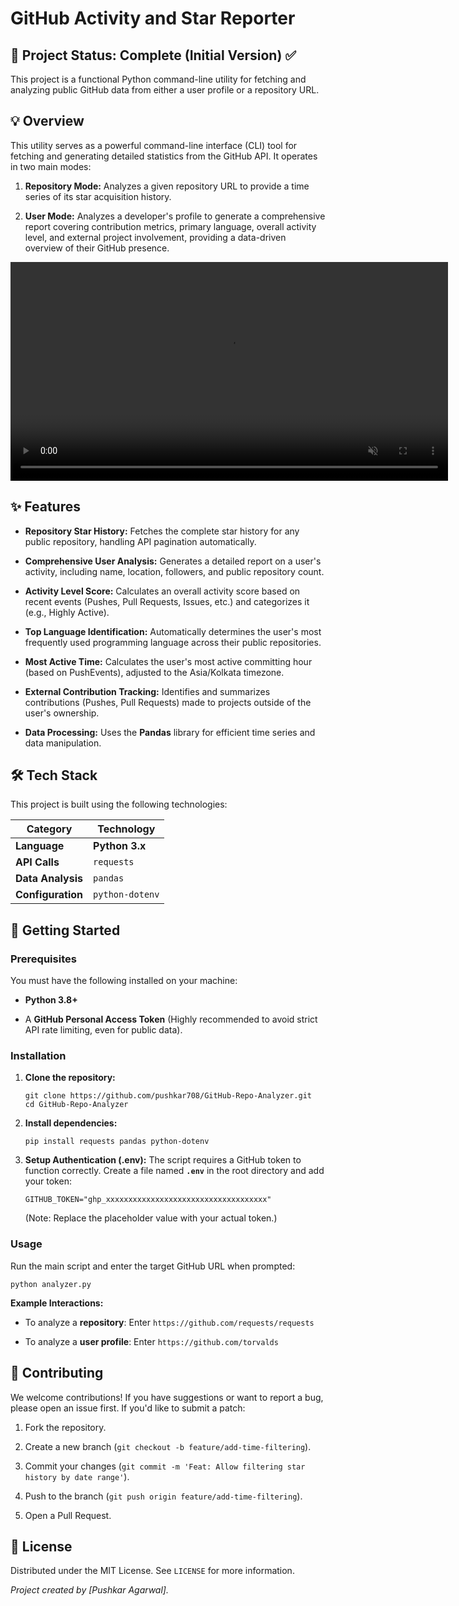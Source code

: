# GitHub Activity and Star Reporter

## 🌟 Project Status: Complete (Initial Version) ✅

This project is a functional Python command-line utility for fetching and analyzing public GitHub data from either a user profile or a repository URL.

## 💡 Overview

This utility serves as a powerful command-line interface (CLI) tool for fetching and generating detailed statistics from the GitHub API. It operates in two main modes:

1.  **Repository Mode:** Analyzes a given repository URL to provide a time series of its star acquisition history.

2.  **User Mode:** Analyzes a developer's profile to generate a comprehensive report covering contribution metrics, primary language, overall activity level, and external project involvement, providing a data-driven overview of their GitHub presence.

<p align="center">
    <video src="YOUR_GITHUB_ASSET_URL_HERE" width="700" controls autoplay muted loop></video>
</p>

## ✨ Features

  * **Repository Star History:** Fetches the complete star history for any public repository, handling API pagination automatically.

  * **Comprehensive User Analysis:** Generates a detailed report on a user's activity, including name, location, followers, and public repository count.

  * **Activity Level Score:** Calculates an overall activity score based on recent events (Pushes, Pull Requests, Issues, etc.) and categorizes it (e.g., Highly Active).

  * **Top Language Identification:** Automatically determines the user's most frequently used programming language across their public repositories.

  * **Most Active Time:** Calculates the user's most active committing hour (based on PushEvents), adjusted to the Asia/Kolkata timezone.

  * **External Contribution Tracking:** Identifies and summarizes contributions (Pushes, Pull Requests) made to projects outside of the user's ownership.

  * **Data Processing:** Uses the **Pandas** library for efficient time series and data manipulation.

## 🛠️ Tech Stack

This project is built using the following technologies:

| Category | Technology |
| ----- | ----- |
| **Language** | **Python 3.x** |
| **API Calls** | `requests` |
| **Data Analysis** | `pandas` |
| **Configuration** | `python-dotenv` |

## 🚀 Getting Started

### Prerequisites

You must have the following installed on your machine:

  * **Python 3.8+**

  * A **GitHub Personal Access Token** (Highly recommended to avoid strict API rate limiting, even for public data).

### Installation

1.  **Clone the repository:**

    ```
    git clone https://github.com/pushkar708/GitHub-Repo-Analyzer.git
    cd GitHub-Repo-Analyzer

    ```

2.  **Install dependencies:**

    ```
    pip install requests pandas python-dotenv

    ```

3.  **Setup Authentication (.env):**
    The script requires a GitHub token to function correctly. Create a file named **`.env`** in the root directory and add your token:

    ```
    GITHUB_TOKEN="ghp_xxxxxxxxxxxxxxxxxxxxxxxxxxxxxxxxxxxx"

    ```

    (Note: Replace the placeholder value with your actual token.)

### Usage

Run the main script and enter the target GitHub URL when prompted:

```
python analyzer.py

```

**Example Interactions:**

  * To analyze a **repository**: Enter `https://github.com/requests/requests`

  * To analyze a **user profile**: Enter `https://github.com/torvalds`

## 🤝 Contributing

We welcome contributions\! If you have suggestions or want to report a bug, please open an issue first. If you'd like to submit a patch:

1.  Fork the repository.

2.  Create a new branch (`git checkout -b feature/add-time-filtering`).

3.  Commit your changes (`git commit -m 'Feat: Allow filtering star history by date range'`).

4.  Push to the branch (`git push origin feature/add-time-filtering`).

5.  Open a Pull Request.

## 📄 License

Distributed under the MIT License. See `LICENSE` for more information.

*Project created by \[Pushkar Agarwal\].*